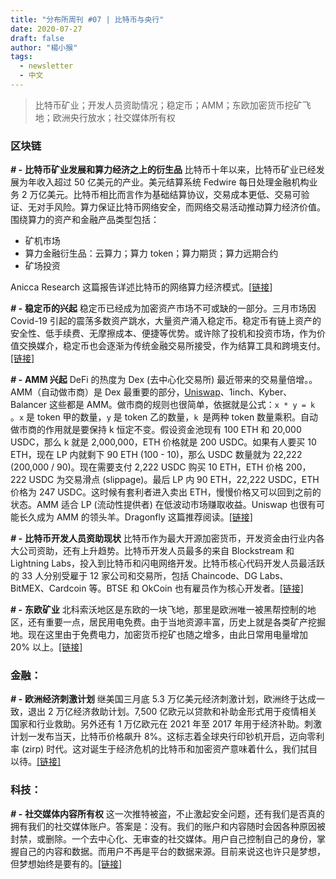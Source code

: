```yaml
---
title: "分布所周刊 #07 | 比特币与央行"
date: 2020-07-27
draft: false
author: "楊小猴"
tags:
  - newsletter
  - 中文
---
```


> 比特币矿业；开发人员资助情况；稳定币；AMM；东欧加密货币挖矿飞地；欧洲央行放水；社交媒体所有权
>



### 区块链

**_# -_** **比特币矿业发展和算力经济之上的衍生品** 比特币十年以来，比特币矿业已经发展为年收入超过 50 亿美元的产业。美元结算系统 Fedwire 每日处理金融机构业务 2 万亿美元。比特币相比而言作为基础结算协议，交易成本更低、交易可验证、无对手风险。算力保证比特币网络安全，而网络交易活动推动算力经济价值。围绕算力的资产和金融产品类型包括：

* 矿机市场
* 算力金融衍生品：云算力；算力 token；算力期货；算力远期合约
* 矿场投资

Anicca Research 这篇报告详述比特币的网络算力经济模式。[[链接](https://www.aniccaresearch.tech/blog/the-alchemy-of-hashpower-part-i?s=09)]



**_# -_** **稳定币的兴起** 稳定币已经成为加密资产市场不可或缺的一部分。三月市场因 Covid-19 引起的震荡多数资产跳水，大量资产涌入稳定币。稳定币有链上资产的安全性、低手续费、无摩擦成本、便捷等优势。或许除了投机和投资市场，作为价值交换媒介，稳定币也会逐渐为传统金融交易所接受，作为结算工具和跨境支付。[[链接]](https://f.hubspotusercontent00.net/hubfs/5264302/The%20Rise%20of%20Stablecoins.pdf)



**_# -_** **AMM 兴起**   DeFi 的热度为 Dex (去中心化交易所) 最近带来的交易量倍增。。AMM（自动做市商）是 Dex 最重要的部分，[Uniswap](https://uniswap.org/)、1inch、Kyber、Balancer 这些都是 AMM。做市商的规则也很简单，依据就是公式：`x * y = k` 。`x` 是 token 甲的数量，`y` 是 token 乙的数量，`k `是两种 token 数量乘积。自动做市商的作用就是要保持 k 恒定不变。假设资金池现有 100 ETH 和 20,000 USDC，那么 k 就是 2,000,000，ETH 价格就是 200 USDC。如果有人要买 10 ETH，现在 LP 内就剩下 90 ETH (100 - 10)，那么 USDC 数量就为 22,222 (200,000 / 90)。现在需要支付 2,222 USDC 购买 10 ETH，ETH 价格 200，222 USDC 为交易滑点 (slippage)。最后 LP 内 90 ETH，22,222 USDC，ETH 价格为 247 USDC。这时候有套利者进入卖出 ETH，慢慢价格又可以回到之前的状态。AMM 适合 LP (流动性提供者) 在低波动市场赚取收益。Uniswap 也很有可能长久成为 AMM 的领头羊。Dragonfly 这篇推荐阅读。[[链接]](https://medium.com/dragonfly-research/what-explains-the-rise-of-amms-7d008af1c399)



**_# -_** **比特币开发人员资助现状** 比特币作为最大开源加密货币，开发资金由行业内各大公司资助，还有上升趋势。比特币开发人员最多的来自 Blockstream 和 Lightning Labs，投入到比特币和闪电网络开发。比特币核心代码开发人员最活跃的 33 人分别受雇于 12 家公司和交易所，包括 Chaincode、DG Labs、BitMEX、Cardcoin 等。BTSE 和 OkCoin 也有雇员作为核心开发者。[[链接]](https://blog.bitmex.com/who-funds-bitcoin-development/?s=09)



**# -** **东欧矿业** 北科索沃地区是东欧的一块飞地，那里是欧洲唯一被黑帮控制的地区，还有重要一点，居民用电免费。由于当地资源丰富，历史上就是各类矿产挖掘地。现在这里由于免费电力，加密货币挖矿也随之增多，由此日常用电量增加 20% 以上。[[链接]](https://thebaffler.com/salvos/electric-crypto-balkan-acid-test-clapp)



### 金融：

**_# -_** **欧洲经济刺激计划** 继美国三月底 5.3 万亿美元经济刺激计划，欧洲终于达成一致，退出 2 万亿经济救助计划。7,500 亿欧元以贷款和补助金形式用于疫情相关国家和行业救助。另外还有 1 万亿欧元在 2021 年至 2017 年用于经济补助。刺激计划一发布当天，比特币价格飙升 8%。这标志着全球央行印钞机开启，迈向零利率 (zirp) 时代。这对诞生于经济危机的比特币和加密资产意味着什么，我们拭目以待。[[链接]](https://www.cnbc.com/2020/07/21/eu-leaders-reach-a-breakthrough-on-the-regions-recovery-fund.html)



### 科技：

**_# -_** **社交媒体内容所有权** 这一次推特被盗，不止激起安全问题，还有我们是否真的拥有我们的社交媒体账户。答案是：没有。我们的账户和内容随时会因各种原因被封禁，或删除。一个去中心化、无审查的社交媒体。用户自己控制自己的身份，掌握自己的内容和数据。而用户不再是平台的数据来源。目前来说这也许只是梦想，但梦想始终是要有的。[[链接]](https://sometimesright.com/2020/07/23/twitter-property-rights/)



